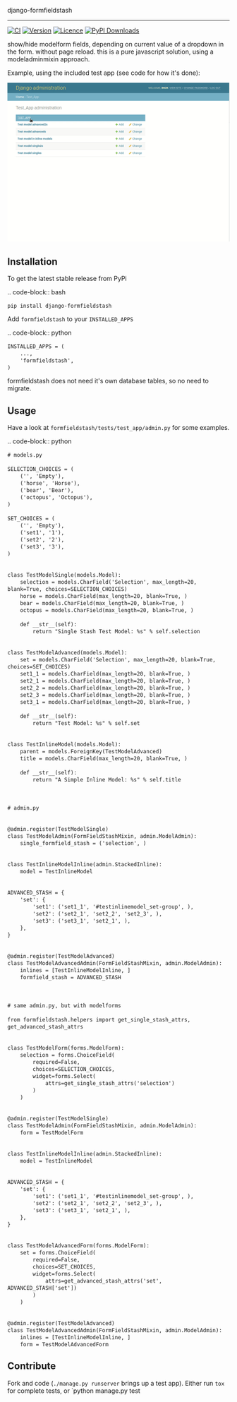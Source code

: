 django-formfieldstash
*****************

[![CI](https://img.shields.io/github/actions/workflow/status/bnzk/django-formfieldstash/ci.yml?style=flat-square&logo=github "CI")](https://github.com/bnzk/django-formfieldstash/actions/workflows/ci.yml)
[![Version](https://img.shields.io/pypi/v/django-formfieldstash.svg?style=flat-square "Version")](https://pypi.python.org/pypi/django-formfieldstash/)
[![Licence](https://img.shields.io/github/license/bnzk/django-formfieldstash.svg?style=flat-square "Licence")](https://pypi.python.org/pypi/django-formfieldstash/)
[![PyPI Downloads](https://img.shields.io/pypi/dm/django-formfieldstash?style=flat-square "PyPi Downloads")](https://pypistats.org/packages/django-formfieldstash)


show/hide modelform fields, depending on current value of a dropdown in the form. without page reload.
this is a pure javascript solution, using a modeladminmixin approach.

Example, using the included test app (see code for how it's done):

![Demo GIF](https://raw.githubusercontent.com/bnzk/django-formfieldstash/main/docs/formfieldstash.gif "Demo GIF")
 

Installation
------------

To get the latest stable release from PyPi

.. code-block:: bash

    pip install django-formfieldstash

Add ``formfieldstash`` to your ``INSTALLED_APPS``

.. code-block:: python

    INSTALLED_APPS = (
        ...,
        'formfieldstash',
    )

formfieldstash does not need it's own database tables, so no need to migrate.


Usage
------------

Have a look at ``formfieldstash/tests/test_app/admin.py`` for some examples.

.. code-block:: python

    # models.py

    SELECTION_CHOICES = (
        ('', 'Empty'),
        ('horse', 'Horse'),
        ('bear', 'Bear'),
        ('octopus', 'Octopus'),
    )

    SET_CHOICES = (
        ('', 'Empty'),
        ('set1', '1'),
        ('set2', '2'),
        ('set3', '3'),
    )


    class TestModelSingle(models.Model):
        selection = models.CharField('Selection', max_length=20, blank=True, choices=SELECTION_CHOICES)
        horse = models.CharField(max_length=20, blank=True, )
        bear = models.CharField(max_length=20, blank=True, )
        octopus = models.CharField(max_length=20, blank=True, )

        def __str__(self):
            return "Single Stash Test Model: %s" % self.selection


    class TestModelAdvanced(models.Model):
        set = models.CharField('Selection', max_length=20, blank=True, choices=SET_CHOICES)
        set1_1 = models.CharField(max_length=20, blank=True, )
        set2_1 = models.CharField(max_length=20, blank=True, )
        set2_2 = models.CharField(max_length=20, blank=True, )
        set2_3 = models.CharField(max_length=20, blank=True, )
        set3_1 = models.CharField(max_length=20, blank=True, )

        def __str__(self):
            return "Test Model: %s" % self.set


    class TestInlineModel(models.Model):
        parent = models.ForeignKey(TestModelAdvanced)
        title = models.CharField(max_length=20, blank=True, )

        def __str__(self):
            return "A Simple Inline Model: %s" % self.title



    # admin.py


    @admin.register(TestModelSingle)
    class TestModelAdmin(FormFieldStashMixin, admin.ModelAdmin):
        single_formfield_stash = ('selection', )


    class TestInlineModelInline(admin.StackedInline):
        model = TestInlineModel


    ADVANCED_STASH = {
        'set': {
            'set1': ('set1_1', '#testinlinemodel_set-group', ),
            'set2': ('set2_1', 'set2_2', 'set2_3', ),
            'set3': ('set3_1', 'set2_1', ),
        },
    }


    @admin.register(TestModelAdvanced)
    class TestModelAdvancedAdmin(FormFieldStashMixin, admin.ModelAdmin):
        inlines = [TestInlineModelInline, ]
        formfield_stash = ADVANCED_STASH



    # same admin.py, but with modelforms

    from formfieldstash.helpers import get_single_stash_attrs, get_advanced_stash_attrs


    class TestModelForm(forms.ModelForm):
        selection = forms.ChoiceField(
            required=False,
            choices=SELECTION_CHOICES,
            widget=forms.Select(
                attrs=get_single_stash_attrs('selection')
            )
        )


    @admin.register(TestModelSingle)
    class TestModelAdmin(FormFieldStashMixin, admin.ModelAdmin):
        form = TestModelForm


    class TestInlineModelInline(admin.StackedInline):
        model = TestInlineModel


    ADVANCED_STASH = {
        'set': {
            'set1': ('set1_1', '#testinlinemodel_set-group', ),
            'set2': ('set2_1', 'set2_2', 'set2_3', ),
            'set3': ('set3_1', 'set2_1', ),
        },
    }


    class TestModelAdvancedForm(forms.ModelForm):
        set = forms.ChoiceField(
            required=False,
            choices=SET_CHOICES,
            widget=forms.Select(
                attrs=get_advanced_stash_attrs('set', ADVANCED_STASH['set'])
            )
        )


    @admin.register(TestModelAdvanced)
    class TestModelAdvancedAdmin(FormFieldStashMixin, admin.ModelAdmin):
        inlines = [TestInlineModelInline, ]
        form = TestModelAdvancedForm


Contribute
------------

Fork and code (`./manage.py runserver` brings up a test app). Either run `tox` for complete tests, or `python manage.py test
